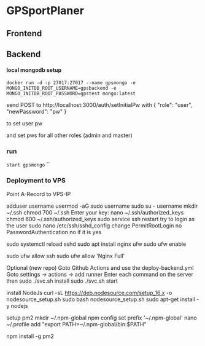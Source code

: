 # GPSportPlaner

## Frontend

## Backend

#### local mongodb setup
`docker run -d -p 27017:27017 --name gpsmongo -e MONGO_INITDB_ROOT_USERNAME=gpsbackend -e MONGO_INITDB_ROOT_PASSWORD=gpstest mongo:latest`

send POST to http://localhost:3000/auth/setInitialPw with
{
    "role": "user",
    "newPassword": "pw"
}

to set user pw

and set pws for all other roles (admin and master)

### run

`start gpsmongo`
``


### Deployment to VPS

Point A-Record to VPS-IP

adduser username
usermod -aG sudo username
sudo su - username
mkdir ~/.ssh
chmod 700 ~/.ssh
Enter your key: nano ~/.ssh/authorized_keys
chmod 600 ~/.ssh/authorized_keys
sudo service ssh restart
try to login as the user
sudo nano /etc/ssh/sshd_config
change PermitRootLogin no
PasswordAuthentication no if it is yes

sudo systemctl reload sshd
sudo apt install nginx ufw
sudo ufw enable

sudo ufw allow ssh
sudo ufw allow 'Nginx Full'

Optional (new repo)
Goto Github Actions and use the deploy-backend.yml
Goto settings -> actions -> add runner
Enter each command on the server
then
sudo ./svc.sh install
sudo ./svc.sh start

install NodeJs
curl -sL https://deb.nodesource.com/setup_16.x -o nodesource_setup.sh
sudo bash nodesource_setup.sh
sudo apt-get install -y nodejs

setup pm2
mkdir ~/.npm-global
npm config set prefix '~/.npm-global'
nano ~/.profile
add "export PATH=~/.npm-global/bin:$PATH"

npm install -g pm2

